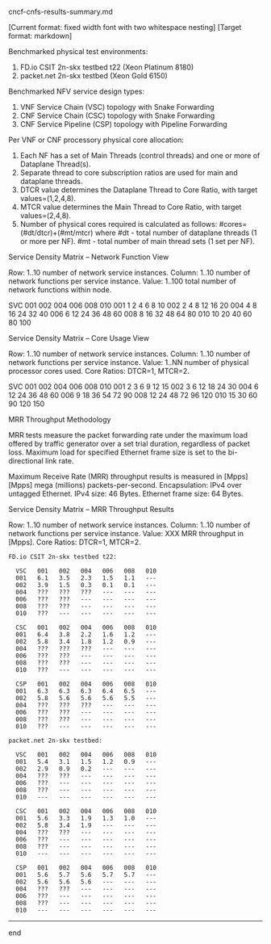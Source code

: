 cncf-cnfs-results-summary.md

[Current format: fixed width font with two whitespace nesting]
[Target format: markdown]

Benchmarked physical test environments:

  1. FD.io CSIT 2n-skx testbed t22  (Xeon Platinum 8180)
  2. packet.net 2n-skx testbed (Xeon Gold 6150)

Benchmarked NFV service design types:

  1. VNF Service Chain (VSC) topology with Snake Forwarding
  2. CNF Service Chain (CSC) topology with Snake Forwarding
  3. CNF Service Pipeline (CSP) topology with Pipeline Forwarding

Per VNF or CNF processory physical core allocation:

  1. Each NF has a set of Main Threads (control threads) and one or more of Dataplane Thread(s).
  2. Separate thread to core subscription ratios are used for main and dataplane threads.
  3. DTCR value determines the Dataplane Thread to Core Ratio, with target values=(1,2,4,8).
  4. MTCR value determines the Main Thread to Core Ratio, with target values=(2,4,8).
  5. Number of physical cores required is calculated as follows:
      #cores=(#dt/dtcr)+(#mt/mtcr)
      where
        #dt - total number of dataplane threads (1 or more per NF).
        #mt - total number of main thread sets (1 set per NF).

Service Density Matrix – Network Function View

  Row:    1..10  number of network service instances.
  Column: 1..10  number of network functions per service instance.
  Value:  1..100 total number of network functions within node.

  SVC   001   002   004   006   008   010
  001     1     2     4     6     8    10
  002     2     4     8    12    16    20
  004     4     8    16    24    32    40
  006     6    12    24    36    48    60
  008     8    16    32    48    64    80
  010    10    20    40    60    80   100

Service Density Matrix – Core Usage View

  Row:    1..10  number of network service instances.
  Column: 1..10  number of network functions per service instance.
  Value:  1..NN  number of physical processor cores used.
  Core Ratios: DTCR=1, MTCR=2.

  SVC   001   002   004   006   008   010
  001     2     3     6     9    12    15
  002     3     6    12    18    24    30
  004     6    12    24    36    48    60
  006     9    18    36    54    72    90
  008    12    24    48    72    96   120
  010    15    30    60    90   120   150

MRR Throughput Methodology

  MRR tests measure the packet forwarding rate under the maximum load
  offered by traffic generator over a set trial duration, regardless of
  packet loss. Maximum load for specified Ethernet frame size is set to
  the bi-directional link rate.

  Maximum Receive Rate (MRR) throughput results is measured in [Mpps]
    [Mpps] mega (millions) packets-per-second.
    Encapsulation: IPv4 over untagged Ethernet.
    IPv4 size: 46 Bytes.
    Ethernet frame size: 64 Bytes.

Service Density Matrix – MRR Throughput Results

  Row:    1..10  number of network service instances.
  Column: 1..10  number of network functions per service instance.
  Value:  XXX    MRR throughput in [Mpps].
  Core Ratios: DTCR=1, MTCR=2.

    FD.io CSIT 2n-skx testbed t22:

      VSC   001   002   004   006   008   010
      001   6.1   3.5   2.3   1.5   1.1   ---
      002   3.9   1.5   0.3   0.1   0.1   ---
      004   ???   ???   ???   ---   ---   ---
      006   ???   ???   ---   ---   ---   ---
      008   ???   ???   ---   ---   ---   ---
      010   ???   ---   ---   ---   ---   ---

      CSC   001   002   004   006   008   010
      001   6.4   3.8   2.2   1.6   1.2   ---
      002   5.8   3.4   1.8   1.2   0.9   ---
      004   ???   ???   ???   ---   ---   ---
      006   ???   ???   ---   ---   ---   ---
      008   ???   ???   ---   ---   ---   ---
      010   ???   ---   ---   ---   ---   ---

      CSP   001   002   004   006   008   010
      001   6.3   6.3   6.3   6.4   6.5   ---
      002   5.8   5.6   5.6   5.6   5.5   ---
      004   ???   ???   ???   ---   ---   ---
      006   ???   ???   ---   ---   ---   ---
      008   ???   ???   ---   ---   ---   ---
      010   ???   ---   ---   ---   ---   ---

    packet.net 2n-skx testbed:

      VSC   001   002   004   006   008   010
      001   5.4   3.1   1.5   1.2   0.9   ---
      002   2.9   0.9   0.2   ---   ---   ---
      004   ???   ???   ---   ---   ---   ---
      006   ???   ---   ---   ---   ---   ---
      008   ???   ---   ---   ---   ---   ---
      010   ---   ---   ---   ---   ---   ---

      CSC   001   002   004   006   008   010
      001   5.6   3.3   1.9   1.3   1.0   ---
      002   5.8   3.4   1.9   ---   ---   ---
      004   ???   ???   ---   ---   ---   ---
      006   ???   ---   ---   ---   ---   ---
      008   ???   ---   ---   ---   ---   ---
      010   ---   ---   ---   ---   ---   ---

      CSP   001   002   004   006   008   010
      001   5.6   5.7   5.6   5.7   5.7   ---
      002   5.6   5.6   5.6   ---   ---   ---
      004   ???   ???   ---   ---   ---   ---
      006   ???   ---   ---   ---   ---   ---
      008   ???   ---   ---   ---   ---   ---
      010   ---   ---   ---   ---   ---   ---

---
end
